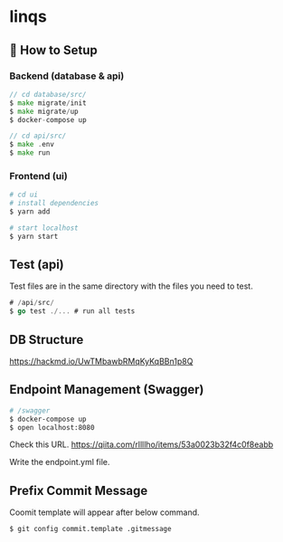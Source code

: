 # linqs

## 🚀 How to Setup

### Backend (database & api)
```go
// cd database/src/
$ make migrate/init
$ make migrate/up
$ docker-compose up
```
```go
// cd api/src/
$ make .env
$ make run
```

### Frontend (ui)
```sh
# cd ui
# install dependencies
$ yarn add

# start localhost
$ yarn start
```

## Test (api)
Test files are in the same directory with the files you need to test.

```go
# /api/src/
$ go test ./... # run all tests
```

## DB Structure

https://hackmd.io/UwTMbawbRMqKyKqBBn1p8Q


## Endpoint Management (Swagger)


```sh
# /swagger
$ docker-compose up
$ open localhost:8080
```

Check this URL.
https://qiita.com/rllllho/items/53a0023b32f4c0f8eabb

Write the endpoint.yml file.

## Prefix Commit Message
Coomit template will appear after below command.
```sh
$ git config commit.template .gitmessage 
```
